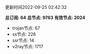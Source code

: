 更新时间2022-09-25 02:42:32

**总订阅: 64**
**总节点: 9763**
**有效节点: 2024**
- trojan节点: 67
- ss节点: 226
- ssr节点: 14
- v2ray节点: 1717
